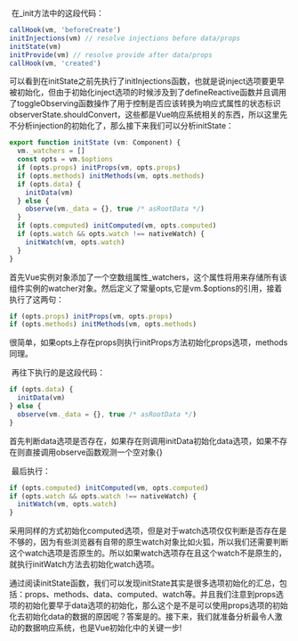 ​		在_init方法中的这段代码：

```js
callHook(vm, 'beforeCreate')
initInjections(vm) // resolve injections before data/props
initState(vm)
initProvide(vm) // resolve provide after data/props
callHook(vm, 'created')
```

​		可以看到在initState之前先执行了initInjections函数，也就是说inject选项要更早被初始化，但由于初始化inject选项的时候涉及到了defineReactive函数并且调用了toggleObserving函数操作了用于控制是否应该转换为响应式属性的状态标识observerState.shouldConvert，这些都是Vue响应系统相关的东西，所以这里先不分析injection的初始化了，那么接下来我们可以分析initState：

```js
export function initState (vm: Component) {
  vm._watchers = []
  const opts = vm.$options
  if (opts.props) initProps(vm, opts.props)
  if (opts.methods) initMethods(vm, opts.methods)
  if (opts.data) {
    initData(vm)
  } else {
    observe(vm._data = {}, true /* asRootData */)
  }
  if (opts.computed) initComputed(vm, opts.computed)
  if (opts.watch && opts.watch !== nativeWatch) {
    initWatch(vm, opts.watch)
  }
}
```

​		首先Vue实例对象添加了一个空数组属性_watchers，这个属性将用来存储所有该组件实例的watcher对象。然后定义了常量opts,它是vm.$options的引用，接着执行了这两句：

```js
if (opts.props) initProps(vm, opts.props)
if (opts.methods) initMethods(vm, opts.methods)
```

​		很简单，如果opts上存在props则执行initProps方法初始化props选项，methods同理。

​		再往下执行的是这段代码：

```js
if (opts.data) {
  initData(vm)
} else {
  observe(vm._data = {}, true /* asRootData */)
}
```

​		首先判断data选项是否存在，如果存在则调用initData初始化data选项，如果不存在则直接调用observe函数观测一个空对象{}

​		最后执行：

```js
if (opts.computed) initComputed(vm, opts.computed)
if (opts.watch && opts.watch !== nativeWatch) {
  initWatch(vm, opts.watch)
}
```

​		采用同样的方式初始化computed选项，但是对于watch选项仅仅判断是否存在是不够的，因为有些浏览器有自带的原生watch对象比如火狐，所以我们还需要判断这个watch选项是否原生的。所以如果watch选项存在且这个watch不是原生的，就执行initWatch方法去初始化watch选项。

​		通过阅读initState函数，我们可以发现initState其实是很多选项初始化的汇总，包括：props、methods、data、computed、watch等。并且我们注意到props选项的初始化要早于data选项的初始化，那么这个是不是可以使用props选项的初始化去初始化data的数据的原因呢？答案是的。接下来，我们就准备分析最令人激动的数据响应系统，也是Vue初始化中的关键一步!

